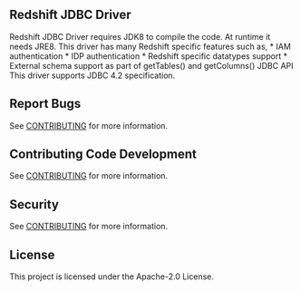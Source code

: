 ## Redshift JDBC Driver

Redshift JDBC Driver requires JDK8 to compile the code. At runtime it needs
JRE8. This driver has many Redshift specific features such as,
    * IAM authentication
    * IDP authentication
    * Redshift specific datatypes support
    * External schema support as part of getTables() and getColumns() JDBC API
This driver supports JDBC 4.2 specification.

## Report Bugs

See [CONTRIBUTING](CONTRIBUTING.md#Reporting-Bugs/Feature-Requests) for more information.

## Contributing Code Development

See [CONTRIBUTING](CONTRIBUTING.md#Contributing-via-Pull-Requests) for more information.

## Security

See [CONTRIBUTING](CONTRIBUTING.md#security-issue-notifications) for more information.

## License

This project is licensed under the Apache-2.0 License.

